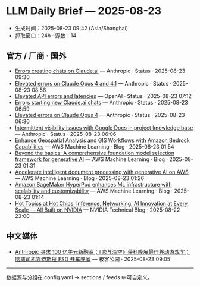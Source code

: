 # LLM Daily Brief — 2025-08-23

- 生成时间：2025-08-23 09:42 (Asia/Shanghai)
- 抓取窗口：24h · 源数：14


## 官方 / 厂商 · 国外

- [Errors creating chats on Claude.ai](https://status.anthropic.com/incidents/nkkfb8htq17y) — Anthropic · Status · 2025-08-23 09:30
- [Elevated errors on Claude Opus 4 and 4.1](https://status.anthropic.com/incidents/6f9h6j5y7sbk) — Anthropic · Status · 2025-08-23 08:56
- [Elevated API errors and latencies](https://status.openai.com//incidents/01K39H0SBZ3GDWCK3MGKE6QR3G) — OpenAI · Status · 2025-08-23 07:12
- [Errors starting new Claude.ai chats](https://status.anthropic.com/incidents/4nh4b5yflbws) — Anthropic · Status · 2025-08-23 06:59
- [Elevated errors on Claude Opus 4](https://status.anthropic.com/incidents/kpwnsqfzqjht) — Anthropic · Status · 2025-08-23 06:30
- [Intermittent visibility issues with Google Docs in project knowledge base](https://status.anthropic.com/incidents/zr0lqy5rpx9w) — Anthropic · Status · 2025-08-23 06:06
- [Enhance Geospatial Analysis and GIS Workflows with Amazon Bedrock Capabilities](https://aws.amazon.com/blogs/machine-learning/enhance-geospatial-analysis-and-gis-workflows-with-amazon-bedrock-capabilities/) — AWS Machine Learning · Blog · 2025-08-23 01:54
- [Beyond the basics: A comprehensive foundation model selection framework for generative AI](https://aws.amazon.com/blogs/machine-learning/beyond-the-basics-a-comprehensive-foundation-model-selection-framework-for-generative-ai/) — AWS Machine Learning · Blog · 2025-08-23 01:31
- [Accelerate intelligent document processing with generative AI on AWS](https://aws.amazon.com/blogs/machine-learning/accelerate-intelligent-document-processing-with-generative-ai-on-aws/) — AWS Machine Learning · Blog · 2025-08-23 01:26
- [Amazon SageMaker HyperPod enhances ML infrastructure with scalability and customizability](https://aws.amazon.com/blogs/machine-learning/amazon-sagemaker-hyperpod-enhances-ml-infrastructure-with-scalability-and-customizability/) — AWS Machine Learning · Blog · 2025-08-23 01:14
- [Hot Topics at Hot Chips: Inference, Networking, AI Innovation at Every Scale — All Built on NVIDIA](https://blogs.nvidia.com/blog/hot-chips-inference-networking/) — NVIDIA Technical Blog · 2025-08-22 23:00


## 中文媒体

- [Anthropic 寻求 100 亿美元新融资；《恋与深空》获科隆展最佳移动游戏奖；脑瘫司机靠特斯拉 FSD 开车养家](http://www.geekpark.net/news/353007) — 极客公园 · 2025-08-23 09:05

---
数据源与分组在 config.yaml → sections / feeds 中可自定义。